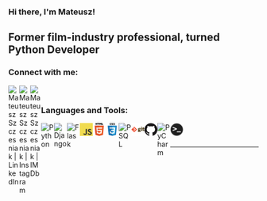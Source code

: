 ### Hi there, I'm Mateusz!

## Former film-industry professional, turned Python Developer


### Connect with me:

[<img align="left" alt="Mateusz Szczesniak | LinkedIn" width="22px" src="https://cdn.jsdelivr.net/npm/simple-icons@v3/icons/linkedin.svg" />][linkedin]
[<img align="left" alt="Mateusz Szczesniak | Instagram" width="22px" src="https://cdn.jsdelivr.net/npm/simple-icons@v3/icons/instagram.svg" />][instagram]
[<img align="left" alt="Mateusz Szczesniak | IMDb" width="22px" src="https://ia.media-imdb.com/images/M/MV5BMTczNjM0NDY0Ml5BMl5BcG5nXkFtZTgwMTk1MzQ2OTE@._V1_.png" />][imdb]

<br />

### Languages and Tools:
<img align="left" alt="Python" width="26px" src="https://upload.wikimedia.org/wikipedia/commons/c/c3/Python-logo-notext.svg" />
<img align="left" alt="Django" width="26px" src="https://seeklogo.com/images/D/django-logo-4C5ECF7036-seeklogo.com.png" />
<img align="left" alt="Flask" width="26px" src="https://e7.pngegg.com/pngimages/509/951/png-clipart-flask-by-example-web-framework-python-bottle-bottle-text-logo-thumbnail.png" />
<img align="left" alt="JavaScript" width="26px" src="https://raw.githubusercontent.com/github/explore/80688e429a7d4ef2fca1e82350fe8e3517d3494d/topics/javascript/javascript.png" />
<img align="left" alt="HTML5" width="26px" src="https://raw.githubusercontent.com/github/explore/80688e429a7d4ef2fca1e82350fe8e3517d3494d/topics/html/html.png" />
<img align="left" alt="CSS3" width="26px" src="https://raw.githubusercontent.com/github/explore/80688e429a7d4ef2fca1e82350fe8e3517d3494d/topics/css/css.png" />

<img align="left" alt="PSQL" width="26px" src="https://upload.wikimedia.org/wikipedia/commons/thumb/2/29/Postgresql_elephant.svg/220px-Postgresql_elephant.svg.png" />
<img align="left" alt="Git" width="26px" src="https://raw.githubusercontent.com/github/explore/80688e429a7d4ef2fca1e82350fe8e3517d3494d/topics/git/git.png" />
<img align="left" alt="GitHub" width="26px" src="https://raw.githubusercontent.com/github/explore/78df643247d429f6cc873026c0622819ad797942/topics/github/github.png" />
<img align="left" alt="PyCharm" width="26px" src="https://upload.wikimedia.org/wikipedia/commons/1/1d/PyCharm_Icon.svg" />
<img align="left" alt="Terminal" width="26px" src="https://raw.githubusercontent.com/github/explore/80688e429a7d4ef2fca1e82350fe8e3517d3494d/topics/terminal/terminal.png" />

<br />
<br />

---



[instagram]: https://www.instagram.com/mszczesniak89/
[linkedin]: https://www.linkedin.com/in/mateusz-szczesniak-743b8632/
[imdb]: https://www.imdb.com/name/nm4522975/
